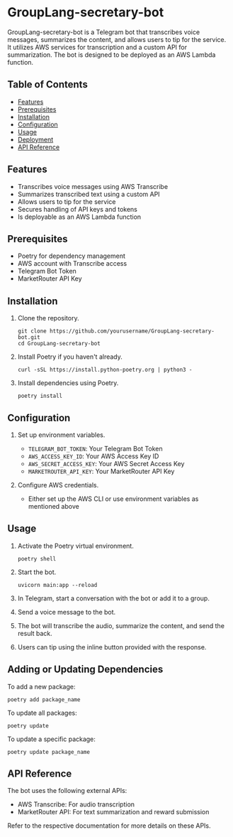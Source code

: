 # GroupLang-secretary-bot

GroupLang-secretary-bot is a Telegram bot that transcribes voice messages, summarizes the content, and allows users to tip for the service. It utilizes AWS services for transcription and a custom API for summarization. The bot is designed to be deployed as an AWS Lambda function.

## Table of Contents

- [Features](#features)
- [Prerequisites](#prerequisites)
- [Installation](#installation)
- [Configuration](#configuration)
- [Usage](#usage)
- [Deployment](#deployment)
- [API Reference](#api-reference)

## Features

- Transcribes voice messages using AWS Transcribe
- Summarizes transcribed text using a custom API
- Allows users to tip for the service
- Secures handling of API keys and tokens
- Is deployable as an AWS Lambda function

## Prerequisites

- Poetry for dependency management
- AWS account with Transcribe access
- Telegram Bot Token
- MarketRouter API Key

## Installation

1. Clone the repository.
   ```
   git clone https://github.com/yourusername/GroupLang-secretary-bot.git
   cd GroupLang-secretary-bot
   ```

2. Install Poetry if you haven't already.
   ```
   curl -sSL https://install.python-poetry.org | python3 -
   ```

3. Install dependencies using Poetry.
   ```
   poetry install
   ```

## Configuration

1. Set up environment variables.
   - `TELEGRAM_BOT_TOKEN`: Your Telegram Bot Token
   - `AWS_ACCESS_KEY_ID`: Your AWS Access Key ID
   - `AWS_SECRET_ACCESS_KEY`: Your AWS Secret Access Key
   - `MARKETROUTER_API_KEY`: Your MarketRouter API Key

2. Configure AWS credentials.
   - Either set up the AWS CLI or use environment variables as mentioned above

## Usage

1. Activate the Poetry virtual environment.
   ```
   poetry shell
   ```

2. Start the bot.
   ```
   uvicorn main:app --reload
   ```

3. In Telegram, start a conversation with the bot or add it to a group.

4. Send a voice message to the bot.

5. The bot will transcribe the audio, summarize the content, and send the result back.

6. Users can tip using the inline button provided with the response.

## Adding or Updating Dependencies

To add a new package:
```
poetry add package_name
```

To update all packages:
```
poetry update
```

To update a specific package:
```
poetry update package_name
```

## API Reference

The bot uses the following external APIs:

- AWS Transcribe: For audio transcription
- MarketRouter API: For text summarization and reward submission

Refer to the respective documentation for more details on these APIs.

